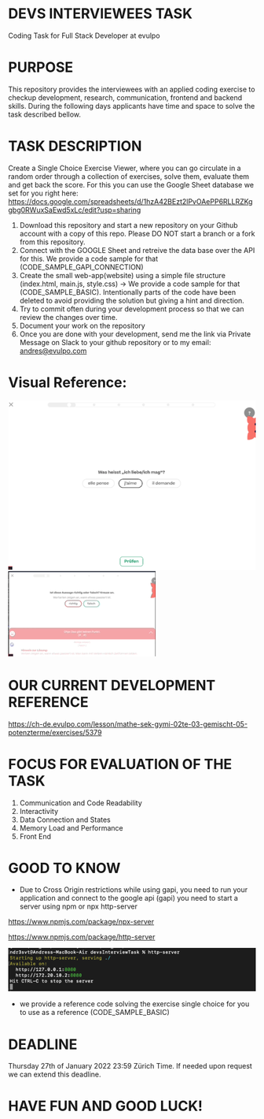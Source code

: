 # DEVS INTERVIEWEES TASK
Coding Task for Full Stack Developer at evulpo

# PURPOSE
This repository provides the interviewees with an applied coding exercise to checkup development, research, communication, frontend and backend skills. During the following days applicants have time and space to solve the task described bellow.

# TASK DESCRIPTION

Create a Single Choice Exercise Viewer, where you can go circulate in a random order through a collection of exercises, solve them, evaluate them and get back the score. For this you can use the Google Sheet database we set for you right here:
https://docs.google.com/spreadsheets/d/1hzA42BEzt2lPvOAePP6RLLRZKggbg0RWuxSaEwd5xLc/edit?usp=sharing


1. Download this repository and start a new repository on your Github account with a copy of this repo. Please DO NOT start a branch or a fork from this repository. 
2. Connect with the GOOGLE Sheet and retreive the data base over the API for this. We provide a code sample for that (CODE_SAMPLE_GAPI_CONNECTION)
3. Create the small web-app(website) using a simple file structure (index.html, main.js, style.css) -> We provide a code sample for that (CODE_SAMPLE_BASIC). Intentionally parts of the code have been deleted to avoid providing the solution but giving a hint and direction.
4. Try to commit often during your development process so that we can review the changes over time.
5. Document your work on the repository
6. Once you are done with your development, send me the link via Private Message on Slack to your github repository or to my email: andres@evulpo.com

# Visual Reference:
<img alt="alt_text" width="720px" src="images/single_choice.png" />
<img alt="alt_text" width="300px" src="images/code_challenge.gif" />

# OUR CURRENT DEVELOPMENT REFERENCE

https://ch-de.evulpo.com/lesson/mathe-sek-gymi-02te-03-gemischt-05-potenzterme/exercises/5379



# FOCUS FOR EVALUATION OF THE TASK

1. Communication and Code Readability
2. Interactivity
3. Data Connection and States
4. Memory Load and Performance
5. Front End

# GOOD TO KNOW

* Due to Cross Origin restrictions while using gapi, you need to run your application and connect to the google api (gapi) you need to start a server using npm or npx  http-server

https://www.npmjs.com/package/npx-server

https://www.npmjs.com/package/http-server


<img alt="alt_text" width="600px" src="images/http_server.png" />

* we provide a reference code solving the exercise single choice for you to use as a reference (CODE_SAMPLE_BASIC)


# DEADLINE
Thursday 27th of January 2022 23:59 Zürich Time. If needed upon request we can extend this deadline. 

# HAVE FUN AND GOOD LUCK!

